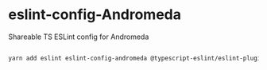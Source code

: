 # eslint-config-Andromeda

Shareable TS ESLint config for Andromeda

```sh

yarn add eslint eslint-config-andromeda @typescript-eslint/eslint-plugin @typescript-eslint/parser eslint-config-prettier eslint-plugin-deprecation eslint-plugin-jsdoc -D

```

